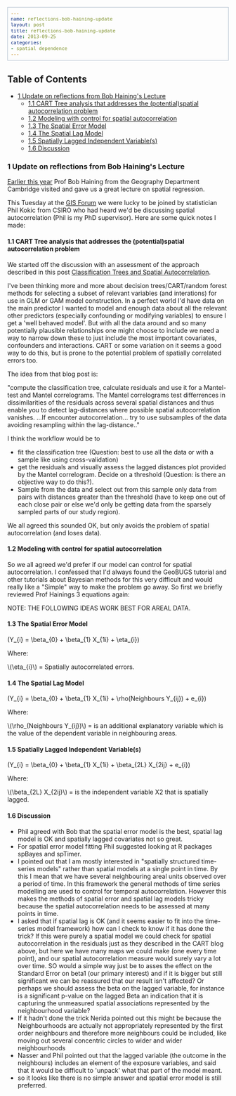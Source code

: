 ```yaml
---
name: reflections-bob-haining-update
layout: post
title: reflections-bob-haining-update
date: 2013-09-25
categories:
- spatial dependence
---
```


<!-- <?xml version="1.0" encoding="utf-8"?> -->
<!-- <!DOCTYPE html PUBLIC "-//W3C//DTD XHTML 1.0 Strict//EN" -->
<!--                "http://www.w3.org/TR/xhtml1/DTD/xhtml1-strict.dtd"> -->
<!-- <html xmlns="http://www.w3.org/1999/xhtml" lang="en" xml:lang="en"> -->
<head>
<!-- <title>spatiotemporal </title> -->
<meta http-equiv="Content-Type" content="text/html;charset=utf-8"/>
<meta name="title" content="spatiotemporal "/>
<meta name="generator" content="Org-mode"/>
<meta name="generated" content="2013-09-25T14:46+1000"/>
<meta name="author" content="Ivan Hanigan"/>
<meta name="description" content=""/>
<meta name="keywords" content=""/>
<style type="text/css">
 <!--/*--><![CDATA[/*><!--*/
  html { font-family: Times, serif; font-size: 12pt; }
  .title  { text-align: center; }
  .todo   { color: red; }
  .done   { color: green; }
  .tag    { background-color: #add8e6; font-weight:normal }
  .target { }
  .timestamp { color: #bebebe; }
  .timestamp-kwd { color: #5f9ea0; }
  .right  {margin-left:auto; margin-right:0px;  text-align:right;}
  .left   {margin-left:0px;  margin-right:auto; text-align:left;}
  .center {margin-left:auto; margin-right:auto; text-align:center;}
  p.verse { margin-left: 3% }
  pre {
    border: 1pt solid #AEBDCC;
    background-color: #F3F5F7;
    padding: 5pt;
    font-family: courier, monospace;
        font-size: 90%;
        overflow:auto;
  }
  table { border-collapse: collapse; }
  td, th { vertical-align: top;  }
  th.right  { text-align:center;  }
  th.left   { text-align:center;   }
  th.center { text-align:center; }
  td.right  { text-align:right;  }
  td.left   { text-align:left;   }
  td.center { text-align:center; }
  dt { font-weight: bold; }
  div.figure { padding: 0.5em; }
  div.figure p { text-align: center; }
  div.inlinetask {
    padding:10px;
    border:2px solid gray;
    margin:10px;
    background: #ffffcc;
  }
  textarea { overflow-x: auto; }
  .linenr { font-size:smaller }
  .code-highlighted {background-color:#ffff00;}
  .org-info-js_info-navigation { border-style:none; }
  #org-info-js_console-label { font-size:10px; font-weight:bold;
                               white-space:nowrap; }
  .org-info-js_search-highlight {background-color:#ffff00; color:#000000;
                                 font-weight:bold; }
  /*]]>*/-->
</style>
<script type="text/javascript">
/*
@licstart  The following is the entire license notice for the
JavaScript code in this tag.

Copyright (C) 2012-2013 Free Software Foundation, Inc.

The JavaScript code in this tag is free software: you can
redistribute it and/or modify it under the terms of the GNU
General Public License (GNU GPL) as published by the Free Software
Foundation, either version 3 of the License, or (at your option)
any later version.  The code is distributed WITHOUT ANY WARRANTY;
without even the implied warranty of MERCHANTABILITY or FITNESS
FOR A PARTICULAR PURPOSE.  See the GNU GPL for more details.

As additional permission under GNU GPL version 3 section 7, you
may distribute non-source (e.g., minimized or compacted) forms of
that code without the copy of the GNU GPL normally required by
section 4, provided you include this license notice and a URL
through which recipients can access the Corresponding Source.


@licend  The above is the entire license notice
for the JavaScript code in this tag.
*/
<!--/*--><![CDATA[/*><!--*/
 function CodeHighlightOn(elem, id)
 {
   var target = document.getElementById(id);
   if(null != target) {
     elem.cacheClassElem = elem.className;
     elem.cacheClassTarget = target.className;
     target.className = "code-highlighted";
     elem.className   = "code-highlighted";
   }
 }
 function CodeHighlightOff(elem, id)
 {
   var target = document.getElementById(id);
   if(elem.cacheClassElem)
     elem.className = elem.cacheClassElem;
   if(elem.cacheClassTarget)
     target.className = elem.cacheClassTarget;
 }
/*]]>*///-->
</script>
<script type="text/javascript" src="http://orgmode.org/mathjax/MathJax.js">
/**
 *
 * @source: http://orgmode.org/mathjax/MathJax.js
 *
 * @licstart  The following is the entire license notice for the
 *  JavaScript code in http://orgmode.org/mathjax/MathJax.js.
 *
 * Copyright (C) 2012-2013  MathJax
 *
 * Licensed under the Apache License, Version 2.0 (the "License");
 * you may not use this file except in compliance with the License.
 * You may obtain a copy of the License at
 *
 *     http://www.apache.org/licenses/LICENSE-2.0
 *
 * Unless required by applicable law or agreed to in writing, software
 * distributed under the License is distributed on an "AS IS" BASIS,
 * WITHOUT WARRANTIES OR CONDITIONS OF ANY KIND, either express or implied.
 * See the License for the specific language governing permissions and
 * limitations under the License.
 *
 * @licend  The above is the entire license notice
 * for the JavaScript code in http://orgmode.org/mathjax/MathJax.js.
 *
 */

/*
@licstart  The following is the entire license notice for the
JavaScript code below.

Copyright (C) 2012-2013 Free Software Foundation, Inc.

The JavaScript code below is free software: you can
redistribute it and/or modify it under the terms of the GNU
General Public License (GNU GPL) as published by the Free Software
Foundation, either version 3 of the License, or (at your option)
any later version.  The code is distributed WITHOUT ANY WARRANTY;
without even the implied warranty of MERCHANTABILITY or FITNESS
FOR A PARTICULAR PURPOSE.  See the GNU GPL for more details.

As additional permission under GNU GPL version 3 section 7, you
may distribute non-source (e.g., minimized or compacted) forms of
that code without the copy of the GNU GPL normally required by
section 4, provided you include this license notice and a URL
through which recipients can access the Corresponding Source.


@licend  The above is the entire license notice
for the JavaScript code below.
*/
<!--/*--><![CDATA[/*><!--*/
    MathJax.Hub.Config({
        // Only one of the two following lines, depending on user settings
        // First allows browser-native MathML display, second forces HTML/CSS
        //  config: ["MMLorHTML.js"], jax: ["input/TeX"],
            jax: ["input/TeX", "output/HTML-CSS"],
        extensions: ["tex2jax.js","TeX/AMSmath.js","TeX/AMSsymbols.js",
                     "TeX/noUndefined.js"],
        tex2jax: {
            inlineMath: [ ["\\(","\\)"] ],
            displayMath: [ ['$$','$$'], ["\\[","\\]"], ["\\begin{displaymath}","\\end{displaymath}"] ],
            skipTags: ["script","noscript","style","textarea","pre","code"],
            ignoreClass: "tex2jax_ignore",
            processEscapes: false,
            processEnvironments: true,
            preview: "TeX"
        },
        showProcessingMessages: true,
        displayAlign: "center",
        displayIndent: "2em",

        "HTML-CSS": {
             scale: 100,
             availableFonts: ["STIX","TeX"],
             preferredFont: "TeX",
             webFont: "TeX",
             imageFont: "TeX",
             showMathMenu: true,
        },
        MMLorHTML: {
             prefer: {
                 MSIE:    "MML",
                 Firefox: "MML",
                 Opera:   "HTML",
                 other:   "HTML"
             }
        }
    });
/*]]>*///-->
</script>
</head>
<body>

<div id="preamble">

</div>

<div id="content">
<!-- <h1 class="title">spatiotemporal </h1> -->


<div id="table-of-contents">
<h2>Table of Contents</h2>
<div id="text-table-of-contents">
<ul>
<li><a href="#sec-1">1 Update on reflections from Bob Haining's Lecture</a>
<ul>
<li><a href="#sec-1-1">1.1 CART Tree analysis that addresses the (potential)spatial autocorrelation problem</a></li>
<li><a href="#sec-1-2">1.2 Modeling with control for spatial autocorrelation</a></li>
<li><a href="#sec-1-3">1.3 The Spatial Error Model</a></li>
<li><a href="#sec-1-4">1.4 The Spatial Lag Model</a></li>
<li><a href="#sec-1-5">1.5 Spatially Lagged Independent Variable(s)</a></li>
<li><a href="#sec-1-6">1.6 Discussion</a></li>
</ul>
</li>
</ul>
</div>
</div>

<div id="outline-container-1" class="outline-3">
<h3 id="sec-1"><span class="section-number-3">1</span> Update on reflections from Bob Haining's Lecture</h3>
<div class="outline-text-3" id="text-1">

<p><a href="http://ivanhanigan.github.io/2013/04/reflections-bob-haining/">Earlier this year</a> Prof Bob Haining from the Geography Department Cambridge visited and gave us a great lecture on spatial regression.
</p>
<p>
This Tuesday at the <a href="http://gis-forum.github.io">GIS Forum</a> we were lucky to be joined by statistician Phil Kokic from CSIRO who had heard we'd be discussing spatial autocorrelation (Phil is my PhD supervisor). Here are some quick notes I made:
</p>

</div>

<div id="outline-container-1-1" class="outline-4">
<h4 id="sec-1-1"><span class="section-number-4">1.1</span> CART Tree analysis that addresses the (potential)spatial autocorrelation problem</h4>
<div class="outline-text-4" id="text-1-1">

<p>We started off the discussion with an assessment of the approach described in this post <a href="http://thebiobucket.blogspot.com.au/2012/03/classification-trees-allowing-for.html">Classification Trees and Spatial Autocorrelation</a>.
</p>
<p>
I've been thinking more and more about decision trees/CART/random forest methods for selecting a subset of relevant variables (and interations) for use in GLM or GAM model construction.  In a perfect world I'd have data on the main predictor I wanted to model and enough data about all the relevant other predictors (especially confounding or modifying variables) to ensure I get a 'well behaved model'. But with all the data around and so many potentially plausible relationships one might choose to include we need a way to narrow down these to just include the most important covariates, confounders and interactions.  CART or some variation on it seems a good way to do this, but is prone to the potential problem of spatially correlated errors too.
</p>
<p>
The idea from that blog post is:
</p>
<p>
"compute the classification tree, calculate residuals and use it for a Mantel-test and Mantel correlograms.
The Mantel correlograms test differrences in dissimilarities of
the residuals across several spatial distances and thus enable you to detect lag-distances where possible spatial autocorrelation vanishes.
&hellip;If encounter autocorrelation&hellip; try to use subsamples of the data avoiding resampling within the lag-distance.."
</p>
<p>
I think the workflow would be to
</p>
<ul>
<li>fit the classification tree (Question: best to use all the data or with a sample like using cross-validation)
</li>
<li>get the residuals and visually assess the lagged distances plot provided by the Mantel correlogram.  Decide on a threshold (Question: is there an objective way to do this?).
</li>
<li>Sample from the data and select out from this sample only data from pairs with distances greater than the threshold (have to keep one out of each close pair or else we'd only be getting data from the sparsely sampled parts of our study region).
</li>
</ul>


<p>
We all agreed this sounded OK, but only avoids the problem of spatial autocorrelation (and loses data).
</p>
</div>

</div>

<div id="outline-container-1-2" class="outline-4">
<h4 id="sec-1-2"><span class="section-number-4">1.2</span> Modeling with control for spatial autocorrelation</h4>
<div class="outline-text-4" id="text-1-2">

<p>So we all agreed we'd prefer if our model can control for spatial autocorrelation.  I confessed that I'd always found the GeoBUGS tutorial and other tutorials about Bayesian methods for this very difficult and would really like a "Simple" way to make the problem go away.  So first we briefly reviewed Prof Hainings 3 equations again:
</p>
<p>
NOTE: THE FOLLOWING IDEAS WORK BEST FOR AREAL DATA.
</p>
</div>

</div>

<div id="outline-container-1-3" class="outline-4">
<h4 id="sec-1-3"><span class="section-number-4">1.3</span> The Spatial Error Model</h4>
<div class="outline-text-4" id="text-1-3">




\(Y_{i} = \beta_{0} + \beta_{1} X_{1i} + \eta_{i}\)

<p>
Where:
</p>
<p>
\(\eta_{i}\) = Spatially autocorrelated errors.
</p>

</div>

</div>

<div id="outline-container-1-4" class="outline-4">
<h4 id="sec-1-4"><span class="section-number-4">1.4</span> The Spatial Lag Model</h4>
<div class="outline-text-4" id="text-1-4">




\(Y_{i} = \beta_{0} + \beta_{1} X_{1i} + \rho(Neighbours Y_{ij}) + e_{i}\)

<p>
Where:
</p>
<p>
\(\rho_(Neighbours Y_{ij})\) = is an additional explanatory variable which is the value of the dependent variable in neighbouring areas. 
</p>
</div>

</div>

<div id="outline-container-1-5" class="outline-4">
<h4 id="sec-1-5"><span class="section-number-4">1.5</span> Spatially Lagged Independent Variable(s)</h4>
<div class="outline-text-4" id="text-1-5">




\(Y_{i} = \beta_{0} + \beta_{1} X_{1i} + \beta_{2L} X_{2ij} + e_{i}\)

<p>
Where:
</p>
<p>
\(\beta_{2L} X_{2ij}\) = is the independent variable X2 that is spatially lagged.
</p>

</div>

</div>

<div id="outline-container-1-6" class="outline-4">
<h4 id="sec-1-6"><span class="section-number-4">1.6</span> Discussion</h4>
<div class="outline-text-4" id="text-1-6">

<ul>
<li>Phil agreed with Bob that the spatial error model is the best, spatial lag model is OK and spatially lagged covariates not so great.
</li>
<li>For spatial error model fitting Phil suggested looking at R packages spBayes and spTimer.
</li>
<li>I pointed out that I am mostly interested in "spatially structured time-series models" rather than spatial models at a single point in time.  By this I mean that we have several neighbouring areal units observed over a period of time.  In this framework the general methods of time series modelling are used to control for temporal autocorrelation.  However this makes the methods of spatial error and spatial lag models tricky because the spatial autocorrelation needs to be assessed at many points in time.
</li>
<li>I asked that if spatial lag is OK (and it seems easier to fit into the time-series model framework) how can I check to know if it has done the trick?  If this were purely a spatial model we could check for spatial autocorrelation in the residuals just as they described in the CART blog above, but here we have many maps we could make (one every time point), and our spatial autocorrelation measure would surely vary a lot over time.  SO would a simple way just be to asses the effect on the Standard Error on beta1 (our primary interest) and if it is bigger but still significant we can be reassured that our result isn't affected? Or perhaps we should assess the beta on the lagged variable, for instance is a significant p-value on the lagged Beta an indication that it is capturing the unmeasured spatial associations represented by the neighbourhood variable?  
</li>
<li>If it hadn't done the trick Nerida pointed out this might be because the Neighbourhoods are actually not appropriately represented by the first order neighbours and therefore more neighbours could be included, like moving out several concentric circles to wider and wider neighbourhoods
</li>
<li>Nasser and Phil pointed out that the lagged variable (the outcome in the neighbours) includes an element of the exposure variables, and said that it would be difficult to 'unpack' what that part of the model meant.
</li>
<li>so it looks like there is no simple answer and spatial error model is still preferred.
</li>
</ul>


</div>
</div>
</div>
</div>

</body>
</html>
